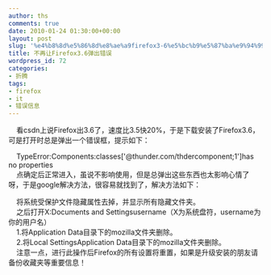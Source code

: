 ```yaml
---
author: ths
comments: true
date: 2010-01-24 01:30:00+00:00
layout: post
slug: '%e4%b8%8d%e5%86%8d%e8%ae%a9firefox3-6%e5%bc%b9%e5%87%ba%e9%94%99%e8%af%af'
title: 不再让Firefox3.6弹出错误
wordpress_id: 72
categories:
- 折腾
tags:
- firefox
- it
- 错误信息
---
```


   
看csdn上说Firefox出3.6了，速度比3.5快20%，于是下载安装了Firefox3.6，可是打开时总是弹出一个错误框，提示如下：<br/>





   
TypeError:Components:classes['@thunder.com/thdercomponent;1']has no
properties<br/>
   
点确定后正常进入，虽说不影响使用，但是总弹出这些东西也太影响心情了呀，于是google解决方法，很容易就找到了，解决方法如下：<br/>





   
将系统受保护文件隐藏属性去掉，并显示所有隐藏文件夹。<br/>
   
之后打开X:Documents and Settingsusername（X为系统盘符，username为你的用户名）<br/>
   
1.将Application Data目录下的mozilla文件夹删除。<br/>
    2.将Local
SettingsApplication Data目录下的mozilla文件夹删除。<br/>
    注意一点，进行此操作后Firefox的所有设置将重置，如果是升级安装的朋友请备份收藏夹等重要信息！<br/>



